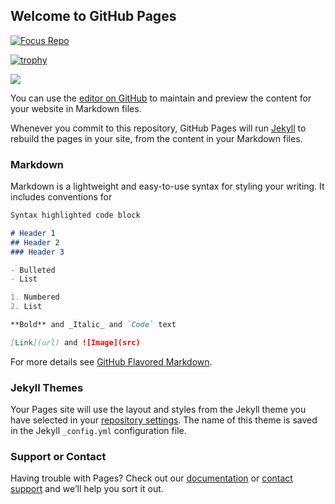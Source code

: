 ## Welcome to GitHub Pages




[![Focus Repo](https://github-readme-states.vercel.app/api/pin/?username=moonlajs&repo=Arc&show_owner=true)](https://github.com/YituHealthcare/Arc)



[![trophy](https://github-profile-trophy.vercel.app/?username=moonlajs)](https://github.com/moonlajs/git)



![](https://komarev.com/ghpvc/?username=moonlajs&color=green)



You can use the [editor on GitHub](https://github.com/moonlajs/moonlajs.github.io/edit/master/README.md) to maintain and preview the content for your website in Markdown files.

Whenever you commit to this repository, GitHub Pages will run [Jekyll](https://jekyllrb.com/) to rebuild the pages in your site, from the content in your Markdown files.

### Markdown

Markdown is a lightweight and easy-to-use syntax for styling your writing. It includes conventions for

```markdown
Syntax highlighted code block

# Header 1
## Header 2
### Header 3

- Bulleted
- List

1. Numbered
2. List

**Bold** and _Italic_ and `Code` text

[Link](url) and ![Image](src)
```

For more details see [GitHub Flavored Markdown](https://guides.github.com/features/mastering-markdown/).

### Jekyll Themes

Your Pages site will use the layout and styles from the Jekyll theme you have selected in your [repository settings](https://github.com/moonlajs/moonlajs.github.io/settings). The name of this theme is saved in the Jekyll `_config.yml` configuration file.

### Support or Contact

Having trouble with Pages? Check out our [documentation](https://docs.github.com/categories/github-pages-basics/) or [contact support](https://github.com/contact) and we’ll help you sort it out.
